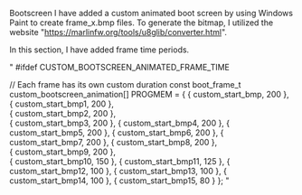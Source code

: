Bootscreen
 I have added a custom animated boot screen by using Windows Paint to create frame_x.bmp files. To generate the bitmap, I utilized the website "https://marlinfw.org/tools/u8glib/converter.html".

In this section, I have added frame time periods.

"
#ifdef CUSTOM_BOOTSCREEN_ANIMATED_FRAME_TIME

  // Each frame has its own custom duration
  const boot_frame_t custom_bootscreen_animation[] PROGMEM = {
    { custom_start_bmp,   200 }, 
    { custom_start_bmp1,  200 },  
    { custom_start_bmp2,  200 },  
    { custom_start_bmp3,  200 },
    { custom_start_bmp4,  200 },
    { custom_start_bmp5,  200 },
    { custom_start_bmp6,  200 },
    { custom_start_bmp7,   200 }, 
    { custom_start_bmp8,  200 },  
    { custom_start_bmp9,  200 },  
    { custom_start_bmp10,  150 },
    { custom_start_bmp11,  125 },
    { custom_start_bmp12,  100 },
    { custom_start_bmp13,  100 },
    { custom_start_bmp14,   100 }, 
    { custom_start_bmp15, 80 }
  }; 
"

